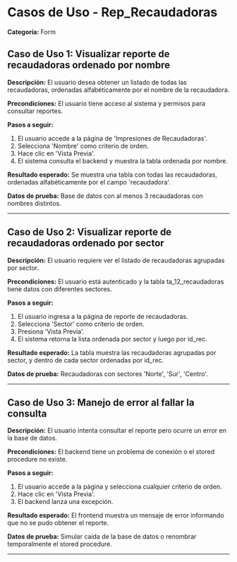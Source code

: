 # Casos de Uso - Rep_Recaudadoras

**Categoría:** Form

## Caso de Uso 1: Visualizar reporte de recaudadoras ordenado por nombre

**Descripción:** El usuario desea obtener un listado de todas las recaudadoras, ordenadas alfabéticamente por el nombre de la recaudadora.

**Precondiciones:**
El usuario tiene acceso al sistema y permisos para consultar reportes.

**Pasos a seguir:**
1. El usuario accede a la página de 'Impresiones de Recaudadoras'.
2. Selecciona 'Nombre' como criterio de orden.
3. Hace clic en 'Vista Previa'.
4. El sistema consulta el backend y muestra la tabla ordenada por nombre.

**Resultado esperado:**
Se muestra una tabla con todas las recaudadoras, ordenadas alfabéticamente por el campo 'recaudadora'.

**Datos de prueba:**
Base de datos con al menos 3 recaudadoras con nombres distintos.

---

## Caso de Uso 2: Visualizar reporte de recaudadoras ordenado por sector

**Descripción:** El usuario requiere ver el listado de recaudadoras agrupadas por sector.

**Precondiciones:**
El usuario está autenticado y la tabla ta_12_recaudadoras tiene datos con diferentes sectores.

**Pasos a seguir:**
1. El usuario ingresa a la página de reporte de recaudadoras.
2. Selecciona 'Sector' como criterio de orden.
3. Presiona 'Vista Previa'.
4. El sistema retorna la lista ordenada por sector y luego por id_rec.

**Resultado esperado:**
La tabla muestra las recaudadoras agrupadas por sector, y dentro de cada sector ordenadas por id_rec.

**Datos de prueba:**
Recaudadoras con sectores 'Norte', 'Sur', 'Centro'.

---

## Caso de Uso 3: Manejo de error al fallar la consulta

**Descripción:** El usuario intenta consultar el reporte pero ocurre un error en la base de datos.

**Precondiciones:**
El backend tiene un problema de conexión o el stored procedure no existe.

**Pasos a seguir:**
1. El usuario accede a la página y selecciona cualquier criterio de orden.
2. Hace clic en 'Vista Previa'.
3. El backend lanza una excepción.

**Resultado esperado:**
El frontend muestra un mensaje de error informando que no se pudo obtener el reporte.

**Datos de prueba:**
Simular caída de la base de datos o renombrar temporalmente el stored procedure.

---


